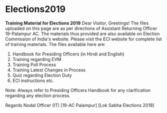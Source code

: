 # Elections2019
**Training Material for Elections 2019**
Dear Visitor,
Greetings!
The files uploaded on this page are as per directions of Assistant Returning Officer 19-Palampur AC. The materials thus provided are also available on Election Commission of India's website. Please visit the ECI website for complete list of training materials.
The files available here are:
1) Handbook for Presiding Officers (in Hindi and English)
2) Training regarding EVM
3) Training Poll Process
4) Training Latest Changes in Process
5) Quiz regarding Election Duty
6) ECI instructions etc.

Note: Always refer to Presiding Officers Handbook for any clarification regarding any election process.

Regards
Nodal Officer (IT)
[19-AC Palampur]
[Lok Sabha Elections 2019]
